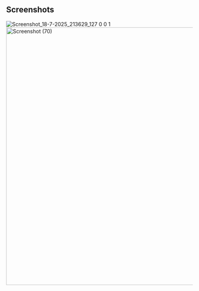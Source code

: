 ## Screenshots
![Screenshot_18-7-2025_213629_127 0 0 1](https://github.com/user-attachments/assets/26baae0a-eb7e-400b-a0d4-872d6bc69f63)
<img width="1366" height="693" alt="Screenshot (70)" src="https://github.com/user-attachments/assets/d5185273-29a8-4263-980c-689f899f3e3d" />
